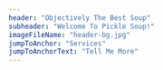```yaml
---
header: "Objectively The Best Soup"
subheader: "Welcome To Pickle Soup!"
imageFileName: "header-bg.jpg"
jumpToAnchor: "Services"
jumpToAnchorText: "Tell Me More"
---
```

